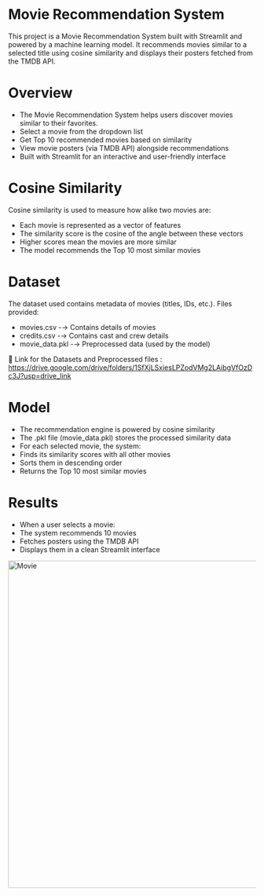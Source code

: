 # Movie Recommendation System
This project is a Movie Recommendation System built with Streamlit and powered by a machine learning model. It recommends movies similar to a selected title using cosine similarity and displays their posters fetched from the TMDB API.

# Overview

- The Movie Recommendation System helps users discover movies similar to their favorites.
- Select a movie from the dropdown list
- Get Top 10 recommended movies based on similarity
- View movie posters (via TMDB API) alongside recommendations
- Built with Streamlit for an interactive and user-friendly interface

# Cosine Similarity

Cosine similarity is used to measure how alike two movies are:
- Each movie is represented as a vector of features
- The similarity score is the cosine of the angle between these vectors
- Higher scores mean the movies are more similar
- The model recommends the Top 10 most similar movies

# Dataset

The dataset used contains metadata of movies (titles, IDs, etc.).
Files provided:

- movies.csv -→ Contains details of movies
- credits.csv -→ Contains cast and crew details
- movie_data.pkl -→ Preprocessed data (used by the model)

🔗 Link for the Datasets and Preprocessed files :
https://drive.google.com/drive/folders/1SfXjLSxiesLPZodVMg2LAibgVfOzDc3J?usp=drive_link

# Model

- The recommendation engine is powered by cosine similarity
- The .pkl file (movie_data.pkl) stores the processed similarity data
- For each selected movie, the system:
- Finds its similarity scores with all other movies
- Sorts them in descending order
- Returns the Top 10 most similar movies

# Results

- When a user selects a movie:
- The system recommends 10 movies
- Fetches posters using the TMDB API
- Displays them in a clean Streamlit interface

<img width="1855" height="667" alt="Movie" src="https://github.com/user-attachments/assets/c0eee01f-56cc-4352-a056-92c796f85c16" />
